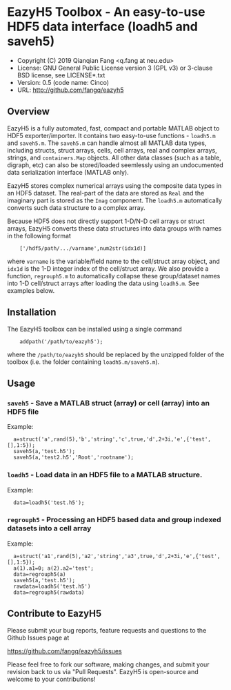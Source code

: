 # EazyH5 Toolbox - An easy-to-use HDF5 data interface (loadh5 and saveh5)

* Copyright (C) 2019  Qianqian Fang <q.fang at neu.edu>
* License: GNU General Public License version 3 (GPL v3) or 3-clause BSD license, see LICENSE*.txt
* Version: 0.5 (code name: Cinco)
* URL: http://github.com/fangq/eazyh5

## Overview

EazyH5 is a fully automated, fast, compact and portable MATLAB object to HDF5
exporter/importer. It contains two easy-to-use functions - `loadh5.m` and
`saveh5.m`. The `saveh5.m` can handle almost all MATLAB data types, including 
structs, struct arrays, cells, cell arrays, real and complex arrays, strings, 
and `containers.Map` objects. All other data classes (such as a table, digraph, 
etc) can also be stored/loaded seemlessly using an undocumented data serialization 
interface (MATLAB only).

EazyH5 stores complex numerical arrays using the composite data types in an
HDF5 dataset. The real-part of the data are stored as `Real` and the imaginary
part is stored as the `Imag` component. The `loadh5.m` automatically converts
such data structure to a complex array.

Because HDF5 does not directly support 1-D/N-D cell arrays or struct arrays,
EazyH5 converts these data structures into data groups with names in the 
following format
```
    ['/hdf5/path/.../varname',num2str(idx1d)]
```
where `varname` is the variable/field name to the cell/struct array object, 
and `idx1d` is the 1-D integer index of the cell/struct array. We also provide
a function, `regrouph5.m` to automatically collapse these group/dataset names
into 1-D cell/struct arrays after loading the data using `loadh5.m`. See examples
below.

## Installation

The EazyH5 toolbox can be installed using a single command
```
    addpath('/path/to/eazyh5');
```
where the `/path/to/eazyh5` should be replaced by the unzipped folder
of the toolbox (i.e. the folder containing `loadh5.m/saveh5.m`).

## Usage

### `saveh5` - Save a MATLAB struct (array) or cell (array) into an HDF5 file
Example:
```
  a=struct('a',rand(5),'b','string','c',true,'d',2+3i,'e',{'test',[],1:5});
  saveh5(a,'test.h5');
  saveh5(a,'test2.h5','Root','rootname');
```
### `loadh5` - Load data in an HDF5 file to a MATLAB structure.
Example:
```
  data=loadh5('test.h5');
```
### `regrouph5` - Processing an HDF5 based data and group indexed datasets into a cell array
Example:
```
  a=struct('a1',rand(5),'a2','string','a3',true,'d',2+3i,'e',{'test',[],1:5});
  a(1).a1=0; a(2).a2='test';
  data=regrouph5(a)
  saveh5(a,'test.h5');
  rawdata=loadh5('test.h5')
  data=regrouph5(rawdata)
```

## Contribute to EazyH5

Please submit your bug reports, feature requests and questions to the Github Issues page at

https://github.com/fangq/eazyh5/issues

Please feel free to fork our software, making changes, and submit your revision back
to us via "Pull Requests". EazyH5 is open-source and welcome to your contributions!

